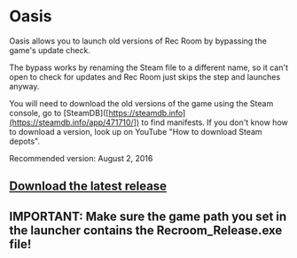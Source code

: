 # Oasis

Oasis allows you to launch old versions of Rec Room by bypassing the game's update check.

The bypass works by renaming the Steam file to a different name, so it can't open to check for updates and Rec Room just skips the step and launches anyway.

You will need to download the old versions of the game using the Steam console, go to [SteamDB]([https://steamdb.info](https://steamdb.info/app/471710/]) to find manifests. If you don't know how to download a version, look up on YouTube "How to download Steam depots".

Recommended version: August 2, 2016

## [Download the latest release](https://github.com/HypeCrazed/Oasis/releases/download/v1.0/Oasis.v1.0.zip)

## IMPORTANT: Make sure the game path you set in the launcher contains the Recroom_Release.exe file!
